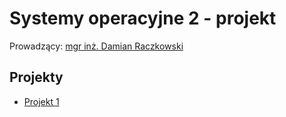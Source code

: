 # Systemy operacyjne 2 - projekt

Prowadzący: [mgr inż. Damian Raczkowski](https://github.com/DocentSzachista)

## Projekty

- [Projekt 1](./Projekt1/)
